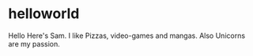 # helloworld

Hello
Here's Sam. I like Pizzas, video-games and mangas. Also Unicorns are my passion.
